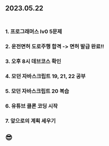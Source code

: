 ## 2023.05.22<br/><br/>

### 1. 프로그래머스 lv0 5문제


### 2. 운전면허 도로주행 합격 -> 면허 발급 완료!!

### 3. 오후 8시 데브코스 확인
### 4. 모던 자바스크립트 19, 21, 22 공부
### 5. 모던 자바스크립트 20 복습
### 6. 유튜브 클론 코딩 시작
### 7. 앞으로의 계획 세우기

## 😎
